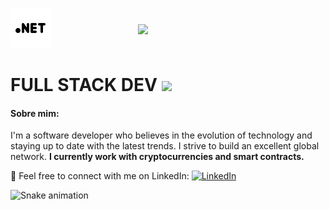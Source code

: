 <img style="margin-top: 40px;" align="right" width="300px" src="https://media2.giphy.com/media/v1.Y2lkPTc5MGI3NjExa256bXQ1aGxvNWEzbmFvY2xvZ21hb204d2w2ZnJwNnB6aDR3YzMyMCZlcD12MV9pbnRlcm5hbF9naWZfYnlfaWQmY3Q9Zw/tel4DU3dCiDdVUPhIg/giphy.gif">

![Logo C#](assets/web.png)

# FULL STACK DEV <img src="https://media.giphy.com/media/f9jQLaKJJl6dL0AmmZ/giphy.gif" width="30px">

#### Sobre mim:<br>

I'm a software developer who believes in the evolution of technology and staying up to date with the latest trends. I strive to build an excellent global network. <b>I currently work with cryptocurrencies and smart contracts.</b>

🔗 Feel free to connect with me on LinkedIn: <a href="https://www.linkedin.com/in/muca-oliveira/"><img src="https://img.shields.io/badge/LinkedIn-%230077B5.svg?&style=flat-square&logo=linkedin&logoColor=white" alt="LinkedIn"> </a>

<img src="https://github.com/giovana-simas/giovana-simas/blob/main/snake.svg" alt="Snake animation" />
